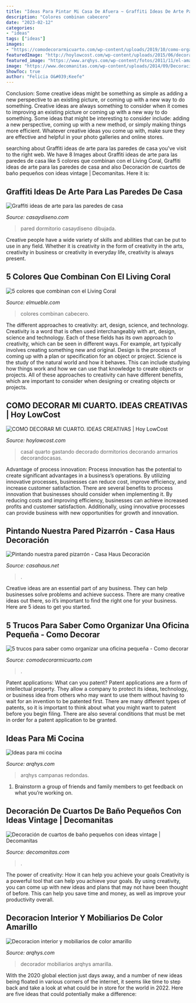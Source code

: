 ```yaml
---
title: "Ideas Para Pintar Mi Casa De Afuera ~ Graffiti Ideas De Arte Para Las Paredes De Casa"
description: "Colores combinan cabecero"
date: "2023-02-12"
categories:
- "ideas"
tags: ["ideas"]
images:
- "https://comodecorarmicuarto.com/wp-content/uploads/2019/10/como-organizar-una-oficina-pequeña-en-casa.jpg"
featuredImage: "http://hoylowcost.com/wp-content/uploads/2015/06/decoracion-vinilos-paredes.jpg"
featured_image: "https://www.arqhys.com/wp-content/fotos/2011/11/el-amarillo-en-la-decoracion.jpg"
image: "https://www.decomanitas.com/wp-content/uploads/2014/09/Decoración-de-cuartos-de-baño-pequeños-con-ideas-vintage-6.jpg"
ShowToc: true
author: "Felicia O&#039;Keefe"
---
```



Conclusion: Some creative ideas might be something as simple as adding a new perspective to an existing picture, or coming up with a new way to do something.
Creative ideas are always something to consider when it comes to improving an existing picture or coming up with a new way to do something. Some ideas that might be interesting to consider include: adding a new perspective, coming up with a new method, or simply making things more efficient. Whatever creative ideas you come up with, make sure they are effective and helpful in your photo galleries and online stores.

	

		
searching about Graffiti ideas de arte para las paredes de casa you've visit to the right web. We have 8 Images about Graffiti ideas de arte para las paredes de casa like 5 colores que combinan con el Living Coral, Graffiti ideas de arte para las paredes de casa and also Decoración de cuartos de baño pequeños con ideas vintage | Decomanitas. Here it is:
		
    
## Graffiti Ideas De Arte Para Las Paredes De Casa

<img loading=lazy src="https://casaydiseno.com/wp-content/uploads/2015/06/lampara-pie-blanca-dormitorio-cama-grande-pared-dibujada.jpg" onerror="this.onerror=null;this.src='https://tse4.mm.bing.net/th?id=OIP.5R8ARTbGXExUbVPfdWlKWQHaFj&amp;pid=15.1';" alt="Graffiti ideas de arte para las paredes de casa">

_Source: casaydiseno.com_

>pared dormitorio casaydiseno dibujada. 

	

Creative people have a wide variety of skills and abilities that can be put to use in any field. Whether it is creativity in the form of creativity in the arts, creativity in business or creativity in everyday life, creativity is always present.

    
## 5 Colores Que Combinan Con El Living Coral

<img loading=lazy src="https://www.elmueble.com/medio/2019/02/03/dormitorio-con-pintura-en-living-coral-y-cabecero-xl-gris-y-ropa-de-cama-rosa_1e39bc47_1397x2000.jpg" onerror="this.onerror=null;this.src='https://tse1.mm.bing.net/th?id=OIP.nwkkBVqH--0jO3OzfiZB2QHaKm&amp;pid=15.1';" alt="5 colores que combinan con el Living Coral">

_Source: elmueble.com_

>colores combinan cabecero. 

	

The different approaches to creativity: art, design, science, and technology.
Creativity is a word that is often used interchangeably with art, design, science and technology. Each of these fields has its own approach to creativity, which can be seen in different ways. For example, art typically involves creating something new and original. Design is the process of coming up with a plan or specification for an object or project. Science is the study of the natural world and how it behaves. This can include studying how things work and how we can use that knowledge to create objects or projects. All of these approaches to creativity can have different benefits, which are important to consider when designing or creating objects or projects.

    
## COMO DECORAR MI CUARTO. IDEAS CREATIVAS | Hoy LowCost

<img loading=lazy src="http://hoylowcost.com/wp-content/uploads/2015/06/decoracion-vinilos-paredes.jpg" onerror="this.onerror=null;this.src='https://tse3.mm.bing.net/th?id=OIP.V-uXc872in-o0LI1GVxELQHaFj&amp;pid=15.1';" alt="COMO DECORAR MI CUARTO. IDEAS CREATIVAS | Hoy LowCost">

_Source: hoylowcost.com_

>casal quarto gastando decorado dormitorios decorando armarios decorandocasas. 

	

Advantage of process innovation:
Process innovation has the potential to create significant advantages in a business’s operations. By utilizing innovative processes, businesses can reduce cost, improve efficiency, and increase customer satisfaction.
There are several benefits to process innovation that businesses should consider when implementing it. By reducing costs and improving efficiency, businesses can achieve increased profits and customer satisfaction. Additionally, using innovative processes can provide business with new opportunities for growth and innovation.

    
## Pintando Nuestra Pared Pizarrón - Casa Haus Decoración

<img loading=lazy src="http://casahaus.net/wp-content/uploads/2014/06/casa_haus_pared_pizarron_oficina_cr1.jpg" onerror="this.onerror=null;this.src='https://tse1.mm.bing.net/th?id=OIP.qwhyb-d5YpCWuInNHE5-lwHaLH&amp;pid=15.1';" alt="Pintando nuestra pared pizarrón - Casa Haus Decoración">

_Source: casahaus.net_

>. 

	

Creative ideas are an essential part of any business. They can help businesses solve problems and achieve success. There are many creative ideas out there, so it’s important to find the right one for your business. Here are 5 ideas to get you started.

    
## 5 Trucos Para Saber Como Organizar Una Oficina Pequeña - Como Decorar

<img loading=lazy src="https://comodecorarmicuarto.com/wp-content/uploads/2019/10/como-organizar-una-oficina-pequeña-en-casa.jpg" onerror="this.onerror=null;this.src='https://tse2.mm.bing.net/th?id=OIP.P1HqjrB0GKxiAZfq96UpUAAAAA&amp;pid=15.1';" alt="5 trucos para saber como organizar una oficina pequeña - Como decorar">

_Source: comodecorarmicuarto.com_

>. 

	

Patent applications: What can you patent?
Patent applications are a form of intellectual property. They allow a company to protect its ideas, technology, or business idea from others who may want to use them without having to wait for an invention to be patented first. There are many different types of patents, so it is important to think about what you might want to patent before you begin filing. There are also several conditions that must be met in order for a patent application to be granted.

    
## Ideas Para Mi Cocina

<img loading=lazy src="https://www.arqhys.com/wp-content/fotos/2012/08/Cocina-elegante.jpg" onerror="this.onerror=null;this.src='https://tse2.mm.bing.net/th?id=OIP.y9fqcCOQaF9vn55rgQ-fVwHaFj&amp;pid=15.1';" alt="Ideas para mi cocina">

_Source: arqhys.com_

>arqhys campanas redondas. 

	

1. Brainstorm a group of friends and family members to get feedback on what you’re working on.

    
## Decoración De Cuartos De Baño Pequeños Con Ideas Vintage | Decomanitas

<img loading=lazy src="https://www.decomanitas.com/wp-content/uploads/2014/09/Decoración-de-cuartos-de-baño-pequeños-con-ideas-vintage-6.jpg" onerror="this.onerror=null;this.src='https://tse2.mm.bing.net/th?id=OIP.-ByWWanIlp9Ro1jIuHyPQQHaLH&amp;pid=15.1';" alt="Decoración de cuartos de baño pequeños con ideas vintage | Decomanitas">

_Source: decomanitas.com_

>. 

	

The power of creativity: How it can help you achieve your goals
Creativity is a powerful tool that can help you achieve your goals. By using creativity, you can come up with new ideas and plans that may not have been thought of before. This can help you save time and money, as well as improve your productivity overall.

    
## Decoracion Interior Y Mobiliarios De Color Amarillo

<img loading=lazy src="https://www.arqhys.com/wp-content/fotos/2011/11/el-amarillo-en-la-decoracion.jpg" onerror="this.onerror=null;this.src='https://tse3.mm.bing.net/th?id=OIP.97rM1dJeOqq4oUnpnw8PdwHaFj&amp;pid=15.1';" alt="Decoracion interior y mobiliarios de color amarillo">

_Source: arqhys.com_

>decorador mobiliarios arqhys amarilla. 

	

With the 2020 global election just days away, and a number of new ideas being floated in various corners of the internet, it seems like time to step back and take a look at what could be in store for the world in 2022. Here are five ideas that could potentially make a difference: 

